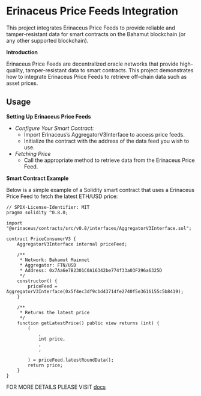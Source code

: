# Erinaceus Price Feeds Integration

This project integrates Erinaceus Price Feeds to provide reliable and tamper-resistant data for smart contracts on the Bahamut blockchain (or any other supported blockchain).

**Introduction**

Erinaceus Price Feeds are decentralized oracle networks that provide high-quality, tamper-resistant data to smart contracts. This project demonstrates how to integrate Erinaceus Price Feeds to retrieve off-chain data such as asset prices.

## Usage

**Setting Up Erinaceus Price Feeds**
- *Configure Your Smart Contract:*
    -  Import Erinaceus’s AggregatorV3Interface to access price feeds.
    -  Initialize the contract with the address of the data feed you wish to use.
- *Fetching Price*
  - Call the appropriate method to retrieve data from the Erinaceus Price Feed.

**Smart Contract Example**

Below is a simple example of a Solidity smart contract that uses a Erinaceus Price Feed to fetch the latest ETH/USD price:

```
// SPDX-License-Identifier: MIT
pragma solidity ^0.8.0;

import "@erinaceus/contracts/src/v0.8/interfaces/AggregatorV3Interface.sol";

contract PriceConsumerV3 {
    AggregatorV3Interface internal priceFeed;

    /**
     * Network: Bahamut Mainnet
     * Aggregator: FTN/USD
     * Address: 0x7Aa6e7B2301C0A16342be774f33a03F296a6325D
     */
    constructor() {
        priceFeed = AggregatorV3Interface(0x5f4ec3df9cbd43714fe2740f5e3616155c5b8419);
    }

    /**
     * Returns the latest price
     */
    function getLatestPrice() public view returns (int) {
        (
            , 
            int price,
            ,
            ,
            
        ) = priceFeed.latestRoundData();
        return price;
    }
}
```
FOR MORE DETAILS PLEASE VISIT [docs](https://erinaceus.io/docs/price-feed/overview)

